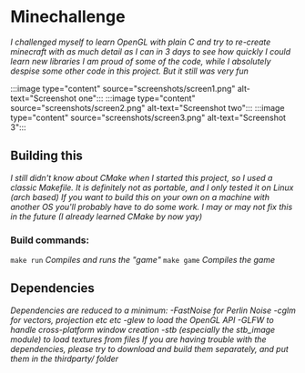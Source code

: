 # Minechallenge

*I challenged myself to learn OpenGL with plain C and try to re-create minecraft with as much detail as I can in 3 days to see how quickly I could learn new libraries*
*I am proud of some of the code, while I absolutely despise some other code in this project.*
*But it still was very fun*

:::image type="content" source="screenshots/screen1.png" alt-text="Screenshot one":::
:::image type="content" source="screenshots/screen2.png" alt-text="Screenshot two":::
:::image type="content" source="screenshots/screen3.png" alt-text="Screenshot 3":::

## Building this
*I still didn't know about CMake when I started this project, so I used a classic Makefile. It is definitely not as portable, and I only tested it on Linux (arch based)*
*If you want to build this on your own on a machine with another OS you'll probably have to do some work. I may or may not fix this in the future (I already learned CMake by now yay)*

### Build commands:
`make run`
*Compiles and runs the "game"*
`make game`
*Compiles the game*

## Dependencies
*Dependencies are reduced to a minimum:*
*-FastNoise for Perlin Noise*
*-cglm for vectors, projection etc etc*
*-glew to load the OpenGL API*
*-GLFW to handle cross-platform window creation*
*-stb (especially the stb_image module) to load textures from files*
*If you are having trouble with the dependencies, please try to download and build them separately, and put them in the thirdparty/ folder*